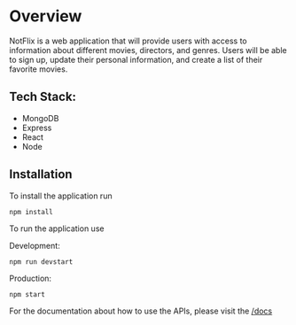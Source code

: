 # Overview

NotFlix is a web application that will provide users with access to information about different movies, directors, and genres.
Users will be able to sign up, update their personal information, and create a list of their favorite movies.

## Tech Stack:

- MongoDB
- Express
- React
- Node

## Installation

To install the application run

```
npm install
```

To run the application use

Development:

```
npm run devstart
```

Production:

```
npm start
```

For the documentation about how to use the APIs, please visit the [/docs](https://michiyoyo.github.io/notflix/docs)
